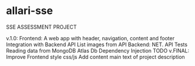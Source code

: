 # allari-sse
SSE ASSESSMENT PROJECT

v.1.0:
Frontend:
A web app with header, navigation, content and footer
Integration with Backend API
List images from API
Backend:
NET. API
Tests
Reading data from MongoDB Atlas Db
Dependency Injection
TODO v.FINAL:
Improve Frontend style css/js
Add content main text of project description

